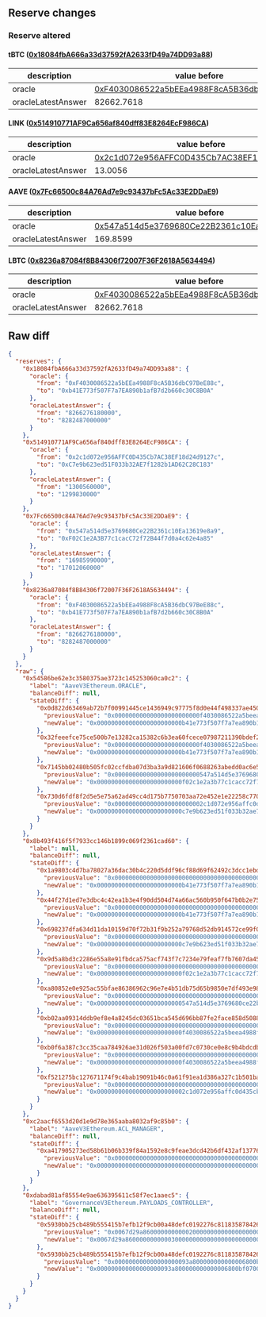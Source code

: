 ## Reserve changes

### Reserve altered

#### tBTC ([0x18084fbA666a33d37592fA2633fD49a74DD93a88](https://etherscan.io/address/0x18084fbA666a33d37592fA2633fD49a74DD93a88))

| description | value before | value after |
| --- | --- | --- |
| oracle | [0xF4030086522a5bEEa4988F8cA5B36dbC97BeE88c](https://etherscan.io/address/0xF4030086522a5bEEa4988F8cA5B36dbC97BeE88c) | [0xb41E773f507F7a7EA890b1afB7d2b660c30C8B0A](https://etherscan.io/address/0xb41E773f507F7a7EA890b1afB7d2b660c30C8B0A) |
| oracleLatestAnswer | 82662.7618 | 82824.87 |


#### LINK ([0x514910771AF9Ca656af840dff83E8264EcF986CA](https://etherscan.io/address/0x514910771AF9Ca656af840dff83E8264EcF986CA))

| description | value before | value after |
| --- | --- | --- |
| oracle | [0x2c1d072e956AFFC0D435Cb7AC38EF18d24d9127c](https://etherscan.io/address/0x2c1d072e956AFFC0D435Cb7AC38EF18d24d9127c) | [0xC7e9b623ed51F033b32AE7f1282b1AD62C28C183](https://etherscan.io/address/0xC7e9b623ed51F033b32AE7f1282b1AD62C28C183) |
| oracleLatestAnswer | 13.0056 | 12.9983 |


#### AAVE ([0x7Fc66500c84A76Ad7e9c93437bFc5Ac33E2DDaE9](https://etherscan.io/address/0x7Fc66500c84A76Ad7e9c93437bFc5Ac33E2DDaE9))

| description | value before | value after |
| --- | --- | --- |
| oracle | [0x547a514d5e3769680Ce22B2361c10Ea13619e8a9](https://etherscan.io/address/0x547a514d5e3769680Ce22B2361c10Ea13619e8a9) | [0xF02C1e2A3B77c1cacC72f72B44f7d0a4c62e4a85](https://etherscan.io/address/0xF02C1e2A3B77c1cacC72f72B44f7d0a4c62e4a85) |
| oracleLatestAnswer | 169.8599 | 170.1206 |


#### LBTC ([0x8236a87084f8B84306f72007F36F2618A5634494](https://etherscan.io/address/0x8236a87084f8B84306f72007F36F2618A5634494))

| description | value before | value after |
| --- | --- | --- |
| oracle | [0xF4030086522a5bEEa4988F8cA5B36dbC97BeE88c](https://etherscan.io/address/0xF4030086522a5bEEa4988F8cA5B36dbC97BeE88c) | [0xb41E773f507F7a7EA890b1afB7d2b660c30C8B0A](https://etherscan.io/address/0xb41E773f507F7a7EA890b1afB7d2b660c30C8B0A) |
| oracleLatestAnswer | 82662.7618 | 82824.87 |


## Raw diff

```json
{
  "reserves": {
    "0x18084fbA666a33d37592fA2633fD49a74DD93a88": {
      "oracle": {
        "from": "0xF4030086522a5bEEa4988F8cA5B36dbC97BeE88c",
        "to": "0xb41E773f507F7a7EA890b1afB7d2b660c30C8B0A"
      },
      "oracleLatestAnswer": {
        "from": "8266276180000",
        "to": "8282487000000"
      }
    },
    "0x514910771AF9Ca656af840dff83E8264EcF986CA": {
      "oracle": {
        "from": "0x2c1d072e956AFFC0D435Cb7AC38EF18d24d9127c",
        "to": "0xC7e9b623ed51F033b32AE7f1282b1AD62C28C183"
      },
      "oracleLatestAnswer": {
        "from": "1300560000",
        "to": "1299830000"
      }
    },
    "0x7Fc66500c84A76Ad7e9c93437bFc5Ac33E2DDaE9": {
      "oracle": {
        "from": "0x547a514d5e3769680Ce22B2361c10Ea13619e8a9",
        "to": "0xF02C1e2A3B77c1cacC72f72B44f7d0a4c62e4a85"
      },
      "oracleLatestAnswer": {
        "from": "16985990000",
        "to": "17012060000"
      }
    },
    "0x8236a87084f8B84306f72007F36F2618A5634494": {
      "oracle": {
        "from": "0xF4030086522a5bEEa4988F8cA5B36dbC97BeE88c",
        "to": "0xb41E773f507F7a7EA890b1afB7d2b660c30C8B0A"
      },
      "oracleLatestAnswer": {
        "from": "8266276180000",
        "to": "8282487000000"
      }
    }
  },
  "raw": {
    "0x54586be62e3c3580375ae3723c145253060ca0c2": {
      "label": "AaveV3Ethereum.ORACLE",
      "balanceDiff": null,
      "stateDiff": {
        "0x0d822d63469ab72b7f00991445ce1436949c97775f8d0e44f498337ae450a252": {
          "previousValue": "0x000000000000000000000000f4030086522a5beea4988f8ca5b36dbc97bee88c",
          "newValue": "0x000000000000000000000000b41e773f507f7a7ea890b1afb7d2b660c30c8b0a"
        },
        "0x32feeefce75ce500b7e13282ca15382c6b3ea60fcece07987211390bdef2b0af": {
          "previousValue": "0x000000000000000000000000f4030086522a5beea4988f8ca5b36dbc97bee88c",
          "newValue": "0x000000000000000000000000b41e773f507f7a7ea890b1afb7d2b660c30c8b0a"
        },
        "0x7145bb02480b505fc02ccfdba07d3ba3a9d821606f0688263abedd0ac6e5bec5": {
          "previousValue": "0x000000000000000000000000547a514d5e3769680ce22b2361c10ea13619e8a9",
          "newValue": "0x000000000000000000000000f02c1e2a3b77c1cacc72f72b44f7d0a4c62e4a85"
        },
        "0x730d6fdf8f2d5e5e75a62ad49cc4d175b7750703aa72e452e1e22258c77079fb": {
          "previousValue": "0x0000000000000000000000002c1d072e956affc0d435cb7ac38ef18d24d9127c",
          "newValue": "0x000000000000000000000000c7e9b623ed51f033b32ae7f1282b1ad62c28c183"
        }
      }
    },
    "0x8b493f416f5f7933cc146b1899c069f2361cad60": {
      "label": null,
      "balanceDiff": null,
      "stateDiff": {
        "0x1a9803c4d7ba78027a36dac30b4c220d5ddf96cf88d69f62492c3dcc1ebd2947": {
          "previousValue": "0x0000000000000000000000000000000000000000000000000000000000000000",
          "newValue": "0x000000000000000000000000b41e773f507f7a7ea890b1afb7d2b660c30c8b0a"
        },
        "0x44f27d1ed7e3dbc4c42ea1b3e4f90dd504d74a66ac560b950f647b0b2e756ab9": {
          "previousValue": "0x0000000000000000000000000000000000000000000000000000000000000000",
          "newValue": "0x000000000000000000000000b41e773f507f7a7ea890b1afb7d2b660c30c8b0a"
        },
        "0x698237dfa634d11da10159d70f72b31f9b252a79768d52db914572ce99f0c7b0": {
          "previousValue": "0x0000000000000000000000000000000000000000000000000000000000000000",
          "newValue": "0x000000000000000000000000c7e9b623ed51f033b32ae7f1282b1ad62c28c183"
        },
        "0x9d5a8bd3c2286e55a8e91fbdca575acf743f7c7234e79feaf7fb7607da450096": {
          "previousValue": "0x0000000000000000000000000000000000000000000000000000000000000000",
          "newValue": "0x000000000000000000000000f02c1e2a3b77c1cacc72f72b44f7d0a4c62e4a85"
        },
        "0xa80852e0e925ac55bfae86386962c96e7e4b51db75d65b9850e7df493e986f83": {
          "previousValue": "0x0000000000000000000000000000000000000000000000000000000000000000",
          "newValue": "0x000000000000000000000000547a514d5e3769680ce22b2361c10ea13619e8a9"
        },
        "0xb02aa09314ddb9ef8e4a8245dc03651bca545d696bb87fe2face858d508809d1": {
          "previousValue": "0x0000000000000000000000000000000000000000000000000000000000000000",
          "newValue": "0x000000000000000000000000f4030086522a5beea4988f8ca5b36dbc97bee88c"
        },
        "0xb0f6a387c3cc35caa784926ae31d026f503a00fd7c0730ce0e8c9b4bdcdbf579": {
          "previousValue": "0x0000000000000000000000000000000000000000000000000000000000000000",
          "newValue": "0x000000000000000000000000f4030086522a5beea4988f8ca5b36dbc97bee88c"
        },
        "0xf521275bc127671174f9c4bab19091b46c0a61f91ea1d386a327c1b501baa44f": {
          "previousValue": "0x0000000000000000000000000000000000000000000000000000000000000000",
          "newValue": "0x0000000000000000000000002c1d072e956affc0d435cb7ac38ef18d24d9127c"
        }
      }
    },
    "0xc2aacf6553d20d1e9d78e365aaba8032af9c85b0": {
      "label": "AaveV3Ethereum.ACL_MANAGER",
      "balanceDiff": null,
      "stateDiff": {
        "0xa417905273ed58b61b06b339f84a1592e8c9feae3dcd42b6df432af13776b489": {
          "previousValue": "0x0000000000000000000000000000000000000000000000000000000000000000",
          "newValue": "0x0000000000000000000000000000000000000000000000000000000000000001"
        }
      }
    },
    "0xdabad81af85554e9ae636395611c58f7ec1aaec5": {
      "label": "GovernanceV3Ethereum.PAYLOADS_CONTROLLER",
      "balanceDiff": null,
      "stateDiff": {
        "0x5930bb25cb489b555415b7efb12f9cb00a48defc0192276c8118358784264ff9": {
          "previousValue": "0x0067d29a86000000000002000000000000000000000000000000000000000000",
          "newValue": "0x0067d29a86000000000003000000000000000000000000000000000000000000"
        },
        "0x5930bb25cb489b555415b7efb12f9cb00a48defc0192276c8118358784264ffa": {
          "previousValue": "0x000000000000000000093a800000000000006800bf0700000000000000000000",
          "newValue": "0x000000000000000000093a800000000000006800bf0700000000000067d29a87"
        }
      }
    }
  }
}
```